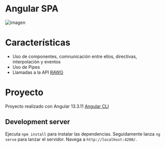 # Angular SPA
![imagen](https://github.com/aleguarino/angular-spa/assets/58605455/4307f104-4f00-453d-a9b8-da676b66c813)

# Características
- Uso de componentes, comnunicación entre ellos, directivas, interpolación y eventos
- Uso de Pipes
- Llamadas a la API [RAWG](rawg.io)

# Proyecto

Proyecto realizado con Angular 13.3.11 [Angular CLI](https://github.com/angular/angular-cli)

## Development server

Ejecuta `npm install` para instalar las dependencias. Seguidamente lanza `ng serve` para lanzar el servidor. Navega a `http://localhost:4200/`.
